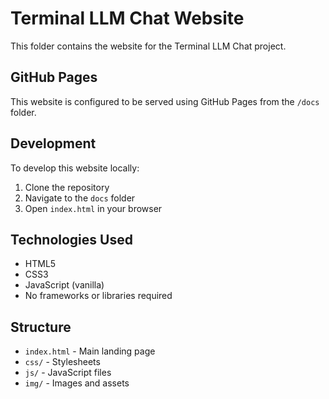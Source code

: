 # Terminal LLM Chat Website

This folder contains the website for the Terminal LLM Chat project.

## GitHub Pages

This website is configured to be served using GitHub Pages from the `/docs` folder.

## Development

To develop this website locally:

1. Clone the repository
2. Navigate to the `docs` folder
3. Open `index.html` in your browser

## Technologies Used

- HTML5
- CSS3
- JavaScript (vanilla)
- No frameworks or libraries required

## Structure

- `index.html` - Main landing page
- `css/` - Stylesheets
- `js/` - JavaScript files
- `img/` - Images and assets